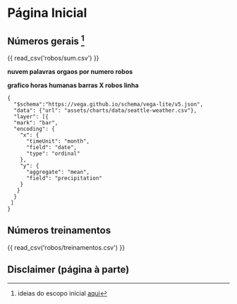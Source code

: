 # Página Inicial


## Números gerais [^1]

{{ read_csv('robos/sum.csv') }}

**nuvem palavras orgaos por numero robos**

**grafico horas humanas barras X robos linha**

```vegalite
{
  "$schema":"https://vega.github.io/schema/vega-lite/v5.json",
  "data": {"url": "assets/charts/data/seattle-weather.csv"},
  "layer": [{
  "mark": "bar",
  "encoding": {
    "x": {
      "timeUnit": "month",
      "field": "date",
      "type": "ordinal"
    },
    "y": {
      "aggregate": "mean",
      "field": "precipitation"
    }
   }
  }
 ]
}
```

## Números treinamentos

{{ read_csv('robos/treinamentos.csv') }}

[^1]: ideias do escopo inicial [aqui](https://github.com/lab-mg/automatizacoes/issues/9#issue-1928943357)


## Disclaimer (página à parte)
